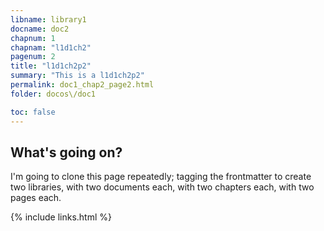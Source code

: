 ```yaml
---
libname: library1
docname: doc2
chapnum: 1
chapnam: "l1d1ch2"
pagenum: 2
title: "l1d1ch2p2"
summary: "This is a l1d1ch2p2"
permalink: doc1_chap2_page2.html
folder: docos\/doc1

toc: false
---
```


## What's going on?

I'm going to clone this page repeatedly; tagging the frontmatter to create two libraries, with two documents each, with two chapters each, with two pages each.

{% include links.html %}